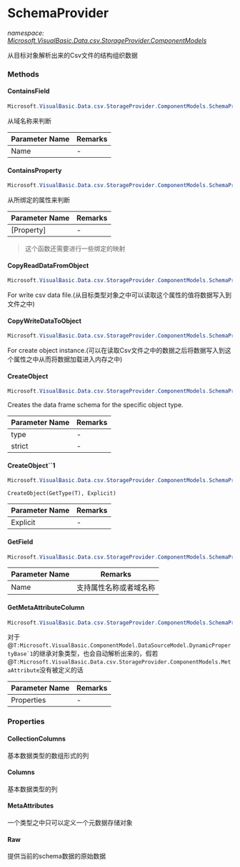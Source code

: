 ﻿# SchemaProvider
_namespace: <a href="#" onClick="load('/docs/Microsoft.VisualBasic.Data.csv.StorageProvider.ComponentModels/index.md')">Microsoft.VisualBasic.Data.csv.StorageProvider.ComponentModels</a>_

从目标对象解析出来的Csv文件的结构组织数据



### Methods

#### ContainsField
```csharp
Microsoft.VisualBasic.Data.csv.StorageProvider.ComponentModels.SchemaProvider.ContainsField(System.String)
```
从域名称来判断

|Parameter Name|Remarks|
|--------------|-------|
|Name|-|


#### ContainsProperty
```csharp
Microsoft.VisualBasic.Data.csv.StorageProvider.ComponentModels.SchemaProvider.ContainsProperty(System.Reflection.PropertyInfo)
```
从所绑定的属性来判断

|Parameter Name|Remarks|
|--------------|-------|
|[Property]|-|

> 这个函数还需要进行一些绑定的映射

#### CopyReadDataFromObject
```csharp
Microsoft.VisualBasic.Data.csv.StorageProvider.ComponentModels.SchemaProvider.CopyReadDataFromObject
```
For write csv data file.(从目标类型对象之中可以读取这个属性的值将数据写入到文件之中)

#### CopyWriteDataToObject
```csharp
Microsoft.VisualBasic.Data.csv.StorageProvider.ComponentModels.SchemaProvider.CopyWriteDataToObject
```
For create object instance.(可以在读取Csv文件之中的数据之后将数据写入到这个属性之中从而将数据加载进入内存之中)

#### CreateObject
```csharp
Microsoft.VisualBasic.Data.csv.StorageProvider.ComponentModels.SchemaProvider.CreateObject(System.Type,System.Boolean)
```
Creates the data frame schema for the specific object type.

|Parameter Name|Remarks|
|--------------|-------|
|type|-|
|strict|-|


#### CreateObject``1
```csharp
Microsoft.VisualBasic.Data.csv.StorageProvider.ComponentModels.SchemaProvider.CreateObject``1(System.Boolean)
```
``CreateObject(GetType(T), Explicit)``

|Parameter Name|Remarks|
|--------------|-------|
|Explicit|-|


#### GetField
```csharp
Microsoft.VisualBasic.Data.csv.StorageProvider.ComponentModels.SchemaProvider.GetField(System.String)
```


|Parameter Name|Remarks|
|--------------|-------|
|Name|支持属性名称或者域名称|


#### GetMetaAttributeColumn
```csharp
Microsoft.VisualBasic.Data.csv.StorageProvider.ComponentModels.SchemaProvider.GetMetaAttributeColumn(System.Collections.Generic.Dictionary{System.Reflection.PropertyInfo,Microsoft.VisualBasic.Data.csv.StorageProvider.ComponentModels.StorageProvider},System.Boolean)
```
对于@``T:Microsoft.VisualBasic.ComponentModel.DataSourceModel.DynamicPropertyBase`1``的继承对象类型，也会自动解析出来的，假若@``T:Microsoft.VisualBasic.Data.csv.StorageProvider.ComponentModels.MetaAttribute``没有被定义的话

|Parameter Name|Remarks|
|--------------|-------|
|Properties|-|



### Properties

#### CollectionColumns
基本数据类型的数组形式的列
#### Columns
基本数据类型的列
#### MetaAttributes
一个类型之中只可以定义一个元数据存储对象
#### Raw
提供当前的schema数据的原始数据
